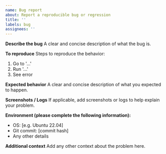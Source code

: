 ```yaml
---
name: Bug report
about: Report a reproducible bug or regression
title: ''
labels: bug
assignees: ''
---
```


**Describe the bug**
A clear and concise description of what the bug is.

**To reproduce**
Steps to reproduce the behavior:
1. Go to '...'
2. Run '...'
3. See error

**Expected behavior**
A clear and concise description of what you expected to happen.

**Screenshots / Logs**
If applicable, add screenshots or logs to help explain your problem.

**Environment (please complete the following information):**
- OS: [e.g. Ubuntu 22.04]
- Git commit: [commit hash]
- Any other details

**Additional context**
Add any other context about the problem here.
